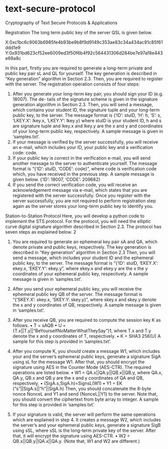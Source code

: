# text-secure-protocol
Cryptography of Text Secure Protocols &amp; Applications

Registration
The long term public key of the server QSL is given below. 

X:0xc1bc6c9063b6985fe4b93be9b8f9d9149c353ae83c34a434ac91c85f61ddd1e9
Y:0x931bd623cf52ee6009ed3f50f6b4f92c564431306d284be7e97af8e443e69a8c

In this part, firstly you are required to generate a long-term private and public key pair sL and QL for yourself. The key generation is described in “Key generation” algorithm in Section 2.3. Then, you are required to register with the server. The registration operation consists of four steps:
1. After you generate your long-term key pair, you should sign your ID (e.g. 18007). The de- tails of the signature scheme is given in the signature generation algorithm in Section 2.3. Then, you will send a message, which contains your student ID, the signature tuple and your long-term public key, to the server. The message format is
{‘ID’: stuID, ‘H’: h, ‘S’: s, ‘LKEY.X’: lkey.x, ‘LKEY.Y’: lkey.y}
where stuID is your student ID, h and s are signature tuple and lkey.x and lkey.y are the x and y and coordinates of your long-term public key, respectively. A sample message is given in ‘samples.txt’.
2. If your message is verified by the server successfully, you will receive an e-mail, which includes your ID, your public key and a verification code: code.
3. If your public key is correct in the verification e-mail, you will send another message to the server to authenticate yourself. The message format is “{‘ID’: stuID, ‘CODE’: code}”, where code is verification code which, you have received in the previous step. A sample message is given below.
{‘ID’: 18007, ‘CODE’: 209682}
4. If you send the correct verification code, you will receive an acknowledgement message via
e-mail, which states that you are registered with the server successfully.
Once you register with the server successfully, you are not required to perform registration step again as the server stores your long-term public key to identify you.

Station-to-Station Protocol
Here, you will develop a python code to implement the STS protocol. For the protocol, you will need the elliptic curve digital signature algorithm described in Section 2.3.
The protocol has seven steps as explained below.
2
1. You are required to generate an ephemeral key pair sA and QA, which denote private and public keys, respectively. The key generation is described in “Key generation” algorithm in Section 2.3
Then, you will send a message, which includes your student ID and the ephemeral public key, to the server. The message format is “{‘ID’: stuID, ‘EKEY.X’: ekey.x, ‘EKEY.Y’: ekey.y”, where ekey.x and ekey.y are the x the y coordinates of your ephemeral public key, respectively. A sample message is given in ‘samples.txt’.
2. After you send your ephemeral public key, you will receive the ephemeral public key QB of the server. The message format is “{‘SKEY.X’: skey.x, ‘SKEY.Y: skey.y}”, where skey.x and skey.y denote the x and y coordinates of QB, respectively. A sample message is given in ‘samples.txt’.

3. After you receive QB, you are required to compute the session key K as follows.
• T = sAQB
• U = {T.x||T.y||“BeYourselfNoMatterWhatTheySay”}1, where T.x and T.y denote the x and y coordinates of T, respectively.
• K = SHA3 256(U)
A sample for this step is provided in ‘samples.txt’.

4. After you compute K, you should create a message W1, which includes your and the server’s ephemeral public keys, generate a signature SigA using sL for the message W1. After that, you should encrypt the signature using AES in the Counter Mode (AES-CTR). The required operations are listed below.
• W1 = QA.x||QA.y||QB.x||QB.y, where QA.x, QA.y, QB.x and QB.y are the x and y coordinates of QA and QB, respectively.
• (SigA.s,SigA.h)=SignsL(W1)
• Y1 = EK (“s”||SigA.s||“h”||SigA.h)
Then, you should concatenate the 8-byte nonce NonceL and Y1 and send {NonceL||Y1} to the server. Note that, you should convert the ciphertext from byte array to integer. A sample for this step is provided in ‘samples.txt’.
5. If your signature is valid, the server will perform the same operations which are explained in step 4. It creates a message W2, which includes the server’s and your ephemeral public keys, generate a signature SigB using sSL, where sSL is the long-term private key of the server. After that, it will encrypt the signature using AES-CTR.
• W2 = QB.x||QB.y||QA.x||QA.y. (Note that, W1 and W2 are different.)
